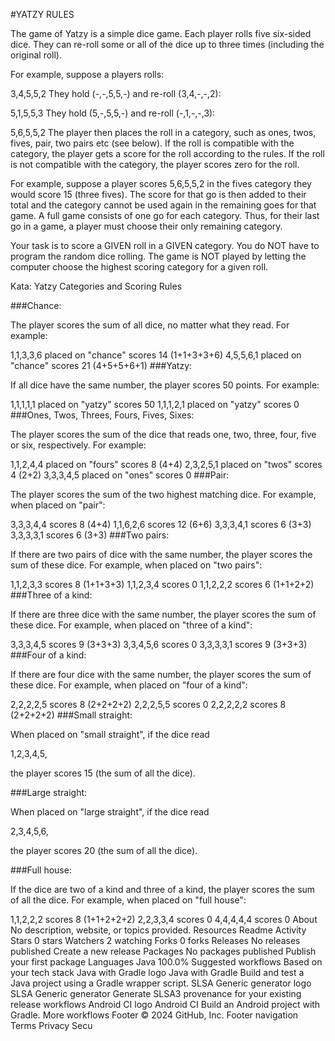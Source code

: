 #YATZY RULES

The game of Yatzy is a simple dice game. Each player rolls five six-sided dice. They can re-roll some or all of the dice up to three times (including the original roll).

For example, suppose a players rolls:

3,4,5,5,2 They hold (-,-,5,5,-) and re-roll (3,4,-,-,2):

5,1,5,5,3 They hold (5,-,5,5,-) and re-roll (-,1,-,-,3):

5,6,5,5,2 The player then places the roll in a category, such as ones, twos, fives, pair, two pairs etc (see below). If the roll is compatible with the category, the player gets a score for the roll according to the rules. If the roll is not compatible with the category, the player scores zero for the roll.

For example, suppose a player scores 5,6,5,5,2 in the fives category they would score 15 (three fives). The score for that go is then added to their total and the category cannot be used again in the remaining goes for that game. A full game consists of one go for each category. Thus, for their last go in a game, a player must choose their only remaining category.

Your task is to score a GIVEN roll in a GIVEN category. You do NOT have to program the random dice rolling. The game is NOT played by letting the computer choose the highest scoring category for a given roll.

Kata: Yatzy Categories and Scoring Rules

###Chance:

The player scores the sum of all dice, no matter what they read. For example:

1,1,3,3,6 placed on "chance" scores 14 (1+1+3+3+6)
4,5,5,6,1 placed on "chance" scores 21 (4+5+5+6+1)
###Yatzy:

If all dice have the same number, the player scores 50 points. For example:

1,1,1,1,1 placed on "yatzy" scores 50
1,1,1,2,1 placed on "yatzy" scores 0
###Ones, Twos, Threes, Fours, Fives, Sixes:

The player scores the sum of the dice that reads one, two, three, four, five or six, respectively. For example:

1,1,2,4,4 placed on "fours" scores 8 (4+4)
2,3,2,5,1 placed on "twos" scores 4 (2+2)
3,3,3,4,5 placed on "ones" scores 0
###Pair:

The player scores the sum of the two highest matching dice. For example, when placed on "pair":

3,3,3,4,4 scores 8 (4+4)
1,1,6,2,6 scores 12 (6+6)
3,3,3,4,1 scores 6 (3+3)
3,3,3,3,1 scores 6 (3+3)
###Two pairs:

If there are two pairs of dice with the same number, the player scores the sum of these dice. For example, when placed on "two pairs":

1,1,2,3,3 scores 8 (1+1+3+3)
1,1,2,3,4 scores 0
1,1,2,2,2 scores 6 (1+1+2+2)
###Three of a kind:

If there are three dice with the same number, the player scores the sum of these dice. For example, when placed on "three of a kind":

3,3,3,4,5 scores 9 (3+3+3)
3,3,4,5,6 scores 0
3,3,3,3,1 scores 9 (3+3+3)
###Four of a kind:

If there are four dice with the same number, the player scores the sum of these dice. For example, when placed on "four of a kind":

2,2,2,2,5 scores 8 (2+2+2+2)
2,2,2,5,5 scores 0
2,2,2,2,2 scores 8 (2+2+2+2)
###Small straight:

When placed on "small straight", if the dice read

1,2,3,4,5,

the player scores 15 (the sum of all the dice).

###Large straight:

When placed on "large straight", if the dice read

2,3,4,5,6,

the player scores 20 (the sum of all the dice).

###Full house:

If the dice are two of a kind and three of a kind, the player scores the sum of all the dice. For example, when placed on "full house":

1,1,2,2,2 scores 8 (1+1+2+2+2)
2,2,3,3,4 scores 0
4,4,4,4,4 scores 0
About
No description, website, or topics provided.
Resources
 Readme
 Activity
Stars
 0 stars
Watchers
 2 watching
Forks
 0 forks
Releases
No releases published
Create a new release
Packages
No packages published
Publish your first package
Languages
Java
100.0%
Suggested workflows
Based on your tech stack
Java with Gradle logo
Java with Gradle
Build and test a Java project using a Gradle wrapper script.
SLSA Generic generator logo
SLSA Generic generator
Generate SLSA3 provenance for your existing release workflows
Android CI logo
Android CI
Build an Android project with Gradle.
More workflows
Footer
© 2024 GitHub, Inc.
Footer navigation
Terms
Privacy
Secu
